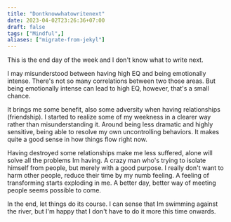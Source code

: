 ```yaml
---
title: "Dontknowwhatowritenext"
date: 2023-04-02T23:26:36+07:00
draft: false
tags: ["Mindful",]
aliases: ["migrate-from-jekyl"]
---
```


This is the end day of the week and I don't know what to write next. 

I may misunderstood between having high EQ and being emotionally intense. There's not so many correlations between two those areas. But being emotionally intense can lead to high EQ, however, that's a small chance. 

It brings me some benefit, also some adversity when having relationships (friendship). I started to realize some of my weekness in a clearer way rather than misunderstanding it. Around being less dramatic and highly sensitive, being able to resolve my own uncontrolling behaviors. It makes quite a good sense in how things flow right now. 

Having destroyed some relationships make me less suffered, alone will solve all the problems Im having. A crazy man who's trying to isolate himself from people, but merely with a good purpose. I really don't want to harm other people, reduce their time by my numb feeling. A feeling of transforming starts exploding in me. A better day, better way of meeting people seems possible to come. 

In the end, let things do its course. I can sense that Im swimming against the river, but I'm happy that I don't have to do it more this time onwards. 